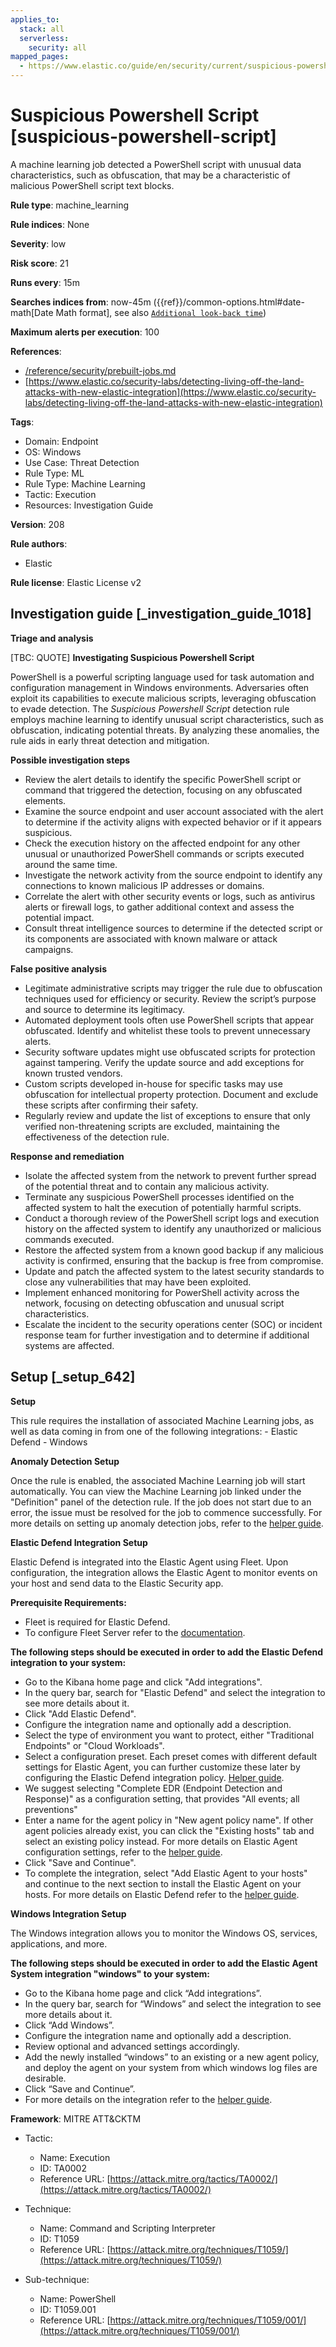 ```yaml
---
applies_to:
  stack: all
  serverless:
    security: all
mapped_pages:
  - https://www.elastic.co/guide/en/security/current/suspicious-powershell-script.html
---
```


# Suspicious Powershell Script [suspicious-powershell-script]

A machine learning job detected a PowerShell script with unusual data characteristics, such as obfuscation, that may be a characteristic of malicious PowerShell script text blocks.

**Rule type**: machine_learning

**Rule indices**: None

**Severity**: low

**Risk score**: 21

**Runs every**: 15m

**Searches indices from**: now-45m ({{ref}}/common-options.html#date-math[Date Math format], see also [`Additional look-back time`](docs-content://solutions/security/detect-and-alert/create-detection-rule.md#rule-schedule))

**Maximum alerts per execution**: 100

**References**:

* [/reference/security/prebuilt-jobs.md](/reference/prebuilt-jobs.md)
* [https://www.elastic.co/security-labs/detecting-living-off-the-land-attacks-with-new-elastic-integration](https://www.elastic.co/security-labs/detecting-living-off-the-land-attacks-with-new-elastic-integration)

**Tags**:

* Domain: Endpoint
* OS: Windows
* Use Case: Threat Detection
* Rule Type: ML
* Rule Type: Machine Learning
* Tactic: Execution
* Resources: Investigation Guide

**Version**: 208

**Rule authors**:

* Elastic

**Rule license**: Elastic License v2

## Investigation guide [_investigation_guide_1018]

**Triage and analysis**

[TBC: QUOTE]
**Investigating Suspicious Powershell Script**

PowerShell is a powerful scripting language used for task automation and configuration management in Windows environments. Adversaries often exploit its capabilities to execute malicious scripts, leveraging obfuscation to evade detection. The *Suspicious Powershell Script* detection rule employs machine learning to identify unusual script characteristics, such as obfuscation, indicating potential threats. By analyzing these anomalies, the rule aids in early threat detection and mitigation.

**Possible investigation steps**

* Review the alert details to identify the specific PowerShell script or command that triggered the detection, focusing on any obfuscated elements.
* Examine the source endpoint and user account associated with the alert to determine if the activity aligns with expected behavior or if it appears suspicious.
* Check the execution history on the affected endpoint for any other unusual or unauthorized PowerShell commands or scripts executed around the same time.
* Investigate the network activity from the source endpoint to identify any connections to known malicious IP addresses or domains.
* Correlate the alert with other security events or logs, such as antivirus alerts or firewall logs, to gather additional context and assess the potential impact.
* Consult threat intelligence sources to determine if the detected script or its components are associated with known malware or attack campaigns.

**False positive analysis**

* Legitimate administrative scripts may trigger the rule due to obfuscation techniques used for efficiency or security. Review the script’s purpose and source to determine its legitimacy.
* Automated deployment tools often use PowerShell scripts that appear obfuscated. Identify and whitelist these tools to prevent unnecessary alerts.
* Security software updates might use obfuscated scripts for protection against tampering. Verify the update source and add exceptions for known trusted vendors.
* Custom scripts developed in-house for specific tasks may use obfuscation for intellectual property protection. Document and exclude these scripts after confirming their safety.
* Regularly review and update the list of exceptions to ensure that only verified non-threatening scripts are excluded, maintaining the effectiveness of the detection rule.

**Response and remediation**

* Isolate the affected system from the network to prevent further spread of the potential threat and to contain any malicious activity.
* Terminate any suspicious PowerShell processes identified on the affected system to halt the execution of potentially harmful scripts.
* Conduct a thorough review of the PowerShell script logs and execution history on the affected system to identify any unauthorized or malicious commands executed.
* Restore the affected system from a known good backup if any malicious activity is confirmed, ensuring that the backup is free from compromise.
* Update and patch the affected system to the latest security standards to close any vulnerabilities that may have been exploited.
* Implement enhanced monitoring for PowerShell activity across the network, focusing on detecting obfuscation and unusual script characteristics.
* Escalate the incident to the security operations center (SOC) or incident response team for further investigation and to determine if additional systems are affected.


## Setup [_setup_642]

**Setup**

This rule requires the installation of associated Machine Learning jobs, as well as data coming in from one of the following integrations: - Elastic Defend - Windows

**Anomaly Detection Setup**

Once the rule is enabled, the associated Machine Learning job will start automatically. You can view the Machine Learning job linked under the "Definition" panel of the detection rule. If the job does not start due to an error, the issue must be resolved for the job to commence successfully. For more details on setting up anomaly detection jobs, refer to the [helper guide](docs-content://explore-analyze/machine-learning/anomaly-detection.md).

**Elastic Defend Integration Setup**

Elastic Defend is integrated into the Elastic Agent using Fleet. Upon configuration, the integration allows the Elastic Agent to monitor events on your host and send data to the Elastic Security app.

**Prerequisite Requirements:**

* Fleet is required for Elastic Defend.
* To configure Fleet Server refer to the [documentation](docs-content://reference/ingestion-tools/fleet/fleet-server.md).

**The following steps should be executed in order to add the Elastic Defend integration to your system:**

* Go to the Kibana home page and click "Add integrations".
* In the query bar, search for "Elastic Defend" and select the integration to see more details about it.
* Click "Add Elastic Defend".
* Configure the integration name and optionally add a description.
* Select the type of environment you want to protect, either "Traditional Endpoints" or "Cloud Workloads".
* Select a configuration preset. Each preset comes with different default settings for Elastic Agent, you can further customize these later by configuring the Elastic Defend integration policy. [Helper guide](docs-content://solutions/security/configure-elastic-defend/configure-an-integration-policy-for-elastic-defend.md).
* We suggest selecting "Complete EDR (Endpoint Detection and Response)" as a configuration setting, that provides "All events; all preventions"
* Enter a name for the agent policy in "New agent policy name". If other agent policies already exist, you can click the "Existing hosts" tab and select an existing policy instead. For more details on Elastic Agent configuration settings, refer to the [helper guide](docs-content://reference/ingestion-tools/fleet/agent-policy.md).
* Click "Save and Continue".
* To complete the integration, select "Add Elastic Agent to your hosts" and continue to the next section to install the Elastic Agent on your hosts. For more details on Elastic Defend refer to the [helper guide](docs-content://solutions/security/configure-elastic-defend/install-elastic-defend.md).

**Windows Integration Setup**

The Windows integration allows you to monitor the Windows OS, services, applications, and more.

**The following steps should be executed in order to add the Elastic Agent System integration "windows" to your system:**

* Go to the Kibana home page and click “Add integrations”.
* In the query bar, search for “Windows” and select the integration to see more details about it.
* Click “Add Windows”.
* Configure the integration name and optionally add a description.
* Review optional and advanced settings accordingly.
* Add the newly installed “windows” to an existing or a new agent policy, and deploy the agent on your system from which windows log files are desirable.
* Click “Save and Continue”.
* For more details on the integration refer to the [helper guide](https://docs.elastic.co/integrations/windows).

**Framework**: MITRE ATT&CKTM

* Tactic:

    * Name: Execution
    * ID: TA0002
    * Reference URL: [https://attack.mitre.org/tactics/TA0002/](https://attack.mitre.org/tactics/TA0002/)

* Technique:

    * Name: Command and Scripting Interpreter
    * ID: T1059
    * Reference URL: [https://attack.mitre.org/techniques/T1059/](https://attack.mitre.org/techniques/T1059/)

* Sub-technique:

    * Name: PowerShell
    * ID: T1059.001
    * Reference URL: [https://attack.mitre.org/techniques/T1059/001/](https://attack.mitre.org/techniques/T1059/001/)



